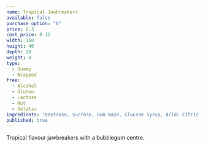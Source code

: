 ```yaml
---
name: Tropical Jawbreakers
available: false
purchase_option: "0"
price: 0.3
cost_price: 0.12
width: 150
height: 40
depth: 20
weight: 0
type: 
  - Gummy
  - Wrapped
free: 
  - Alcohol
  - Gluten
  - Lactose
  - Nut
  - Gelatin
ingredients: "Dextrose, Sucrose, Gum Base, Glucose Syrup, Acid: Citric Acid; Flavourings, Colours: E104, E129, E133, E171; Glazing Agents: Carnauba Wax, Shellac, Antioxidant E321"
published: true
---
```

Tropical flavour jawbreakers with a bubblegum centre.